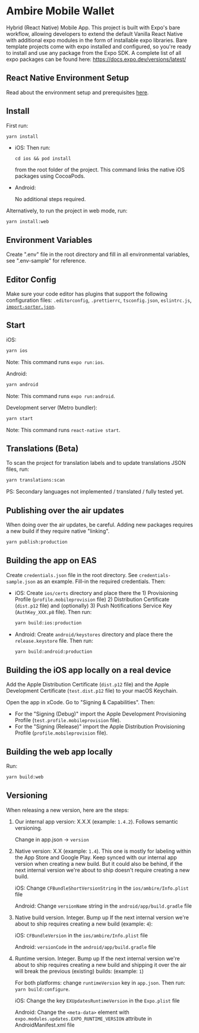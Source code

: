 # Ambire Mobile Wallet

Hybrid (React Native) Mobile App. This project is built with Expo's bare workflow, allowing developers to extend the default Vanilla React Native with additional expo modules in the form of installable expo libraries. Bare template projects come with expo installed and configured, so you're ready to install and use any package from the Expo SDK. A complete list of all expo packages can be found here: https://docs.expo.dev/versions/latest/

## React Native Environment Setup

Read about the environment setup and prerequisites [here](https://reactnative.dev/docs/environment-setup).

## Install

First run:

```bash
yarn install
```

- iOS: Then run:

  ```
  cd ios && pod install
  ```

  from the root folder of the project. This command links the native iOS packages using CocoaPods.

- Android:

  No additional steps required.

Alternatively, to run the project in web mode, run:

```
yarn install:web
```

## Environment Variables

Create ".env" file in the root directory and fill in all environmental variables, see ".env-sample" for reference.

## Editor Config

Make sure your code editor has plugins that support the following configuration files: `.editorconfig`, `.prettierrc`, `tsconfig.json`, `eslintrc.js`, [`import-sorter.json`](https://github.com/SoominHan/import-sorter).

## Start

iOS:

```bash
yarn ios
```

Note: This command runs `expo run:ios`.

Android:

```bash
yarn android
```

Note: This command runs `expo run:android`.

Development server (Metro bundler):

```bash
yarn start
```

Note: This command runs `react-native start`.

## Translations (Beta)

To scan the project for translation labels and to update translations JSON files, run:

```bash
yarn translations:scan
```

PS: Secondary languages not implemented / translated / fully tested yet.

## Publishing over the air updates

When doing over the air updates, be careful. Adding new packages requires a new build if they require native "linking".

```bash
yarn publish:production
```

## Building the app on EAS

Create `credentials.json` file in the root directory. See `credentials-sample.json` as an example. Fill-in the required credentials. Then:

- iOS: Create `ios/certs` directory and place there the 1) Provisioning Profile (`profile.mobileprovision` file) 2) Distribution Certificate (`dist.p12` file) and (optionally) 3) Push Notifications Service Key (`AuthKey_XXX.p8` file). Then run:

  ```bash
  yarn build:ios:production
  ```

- Android: Create `android/keystores` directory and place there the `release.keystore` file. Then run:

  ```bash
  yarn build:android:production
  ```

## Building the iOS app locally on a real device

Add the Apple Distribution Certificate (`dist.p12` file) and the Apple Development Certificate (`test.dist.p12` file) to your macOS Keychain.

Open the app in xCode. Go to "Signing & Capabilities". Then:

- For the "Signing (Debug)" import the Apple Development Provisioning Profile (`test.profile.mobileprovision` file).
- For the "Signing (Release)" import the Apple Distribution Provisioning Profile (`profile.mobileprovision` file).

## Building the web app locally

Run:

```bash
yarn build:web
```

## Versioning

When releasing a new version, here are the steps:

1. Our internal app version: X.X.X (example: `1.4.2`). Follows semantic versioning.

   Change in app.json -> `version`

1. Native version: X.X (example: `1.4`). This one is mostly for labeling within the App Store and Google Play. Keep synced with our internal app version when creating a new build. But it could also be behind, if the next internal version we're about to ship doesn't require creating a new build.

   iOS: Change `CFBundleShortVersionString` in the `ios/ambire/Info.plist` file

   Android: Change `versionName` string in the `android/app/build.gradle` file

1. Native build version. Integer. Bump up If the next internal version we're about to ship requires creating a new build (example: `4`):

   iOS: `CFBundleVersion` in the `ios/ambire/Info.plist` file

   Android: `versionCode` in the `android/app/build.gradle` file

1. Runtime version. Integer. Bump up If the next internal version we're about to ship requires creating a new build and shipping it over the air will break the previous (existing) builds: (example: `1`)

   For both platforms: change `runtimeVersion` key in `app.json`. Then run: `yarn build:configure`.

   iOS: Change the key `EXUpdatesRuntimeVersion` in the `Expo.plist` file

   Android: Change the `<meta-data>` element with `expo.modules.updates.EXPO_RUNTIME_VERSION` attribute in AndroidManifest.xml file
